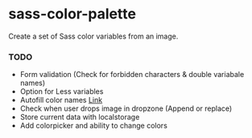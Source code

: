# sass-color-palette
Create a set of Sass color variables from an image.

### TODO
* Form validation (Check for forbidden characters & double variabale names)
* Option for Less variables
* Autofill color names [Link](http://gauth.fr/2011/09/get-a-color-name-from-any-rgb-combination/)
* Check when user drops image in dropzone (Append or replace)
* Store current data with localstorage
* Add colorpicker and ability to change colors
